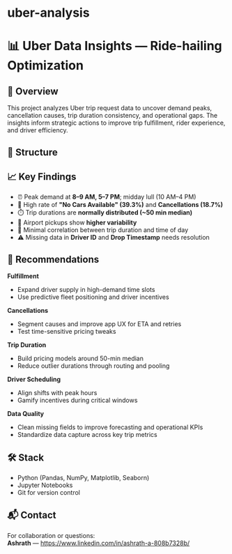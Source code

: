# uber-analysis
# 📊 Uber Data Insights — Ride-hailing Optimization

## 🚀 Overview
This project analyzes Uber trip request data to uncover demand peaks, cancellation causes, trip duration consistency, and operational gaps. The insights inform strategic actions to improve trip fulfillment, rider experience, and driver efficiency.

## 📁 Structure

## 📈 Key Findings
- ⏰ Peak demand at **8–9 AM, 5–7 PM**; midday lull (10 AM–4 PM)  
- 🚫 High rate of **"No Cars Available" (39.3%)** and **Cancellations (18.7%)**  
- ⏱️ Trip durations are **normally distributed (~50 min median)**  
- 🛫 Airport pickups show **higher variability**  
- 🔗 Minimal correlation between trip duration and time of day  
- ⚠️ Missing data in **Driver ID** and **Drop Timestamp** needs resolution

## 📌 Recommendations

**Fulfillment**
- Expand driver supply in high-demand time slots  
- Use predictive fleet positioning and driver incentives  

**Cancellations**
- Segment causes and improve app UX for ETA and retries  
- Test time-sensitive pricing tweaks  

**Trip Duration**
- Build pricing models around 50-min median  
- Reduce outlier durations through routing and pooling  

**Driver Scheduling**
- Align shifts with peak hours  
- Gamify incentives during critical windows  

**Data Quality**
- Clean missing fields to improve forecasting and operational KPIs  
- Standardize data capture across key trip metrics  

## 🛠 Stack
- Python (Pandas, NumPy, Matplotlib, Seaborn)  
- Jupyter Notebooks  
- Git for version control  

## 📬 Contact
For collaboration or questions:  
**Ashrath** — https://www.linkedin.com/in/ashrath-a-808b7328b/

